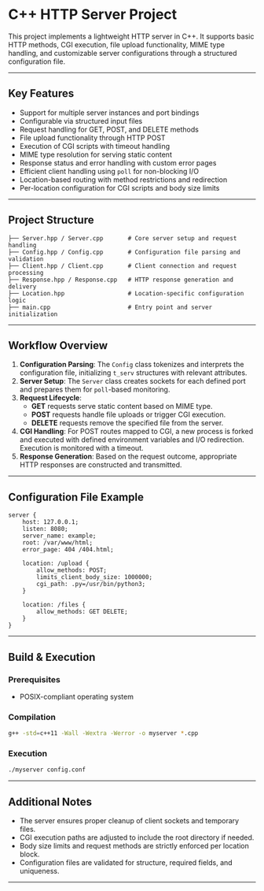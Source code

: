 # C++ HTTP Server Project

This project implements a lightweight HTTP server in C++. It supports basic HTTP methods, CGI execution, file upload functionality, MIME type handling, and customizable server configurations through a structured configuration file.

---

## Key Features

- Support for multiple server instances and port bindings
- Configurable via structured input files
- Request handling for GET, POST, and DELETE methods
- File upload functionality through HTTP POST
- Execution of CGI scripts with timeout handling
- MIME type resolution for serving static content
- Response status and error handling with custom error pages
- Efficient client handling using `poll` for non-blocking I/O
- Location-based routing with method restrictions and redirection
- Per-location configuration for CGI scripts and body size limits

---

## Project Structure

```
├── Server.hpp / Server.cpp       # Core server setup and request handling
├── Config.hpp / Config.cpp       # Configuration file parsing and validation
├── Client.hpp / Client.cpp       # Client connection and request processing
├── Response.hpp / Response.cpp   # HTTP response generation and delivery
├── Location.hpp                  # Location-specific configuration logic
├── main.cpp                      # Entry point and server initialization
```

---

## Workflow Overview

1. **Configuration Parsing**: The `Config` class tokenizes and interprets the configuration file, initializing `t_serv` structures with relevant attributes.
2. **Server Setup**: The `Server` class creates sockets for each defined port and prepares them for `poll`-based monitoring.
3. **Request Lifecycle**:
   - **GET** requests serve static content based on MIME type.
   - **POST** requests handle file uploads or trigger CGI execution.
   - **DELETE** requests remove the specified file from the server.
4. **CGI Handling**: For POST routes mapped to CGI, a new process is forked and executed with defined environment variables and I/O redirection. Execution is monitored with a timeout.
5. **Response Generation**: Based on the request outcome, appropriate HTTP responses are constructed and transmitted.

---

## Configuration File Example

```
server {
    host: 127.0.0.1;
    listen: 8080;
    server_name: example;
    root: /var/www/html;
    error_page: 404 /404.html;

    location: /upload {
        allow_methods: POST;
        limits_client_body_size: 1000000;
        cgi_path: .py=/usr/bin/python3;
    }

    location: /files {
        allow_methods: GET DELETE;
    }
}
```

---

## Build & Execution

### Prerequisites

- POSIX-compliant operating system

### Compilation

```bash
g++ -std=c++11 -Wall -Wextra -Werror -o myserver *.cpp
```

### Execution

```bash
./myserver config.conf
```

---

## Additional Notes

- The server ensures proper cleanup of client sockets and temporary files.
- CGI execution paths are adjusted to include the root directory if needed.
- Body size limits and request methods are strictly enforced per location block.
- Configuration files are validated for structure, required fields, and uniqueness.

---
